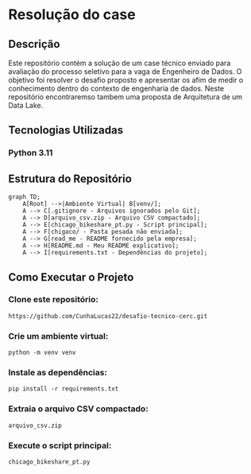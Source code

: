 # Resolução do case 

## Descrição

Este repositório contém a solução de um case técnico enviado para avaliação do processo seletivo para a vaga de Engenheiro de Dados. O objetivo foi resolver o desafio proposto e apresentar os afim de medir o conhecimento dentro do contexto de engenharia de dados. Neste repositório encontraremso tambem uma proposta de Arquitetura de um Data Lake.

## Tecnologias Utilizadas

### **Python 3.11**


## Estrutura do Repositório

```mermaid
graph TD;
    A[Root] -->|Ambiente Virtual| B[venv/];
    A --> C[.gitignore - Arquivos ignorados pelo Git];
    A --> D[arquivo_csv.zip - Arquivo CSV compactado];
    A --> E[chicago_bikeshare_pt.py - Script principal];
    A --> F[chigaco/ - Pasta pesada não enviada];
    A --> G[read_me - README fornecido pela empresa];
    A --> H[README.md - Meu README explicativo];
    A --> I[requirements.txt - Dependências do projeto];
```

## Como Executar o Projeto

### Clone este repositório:
```
https://github.com/CunhaLucas22/desafio-tecnico-cerc.git
```

### Crie um ambiente virtual:
```
python -m venv venv
```

### Instale as dependências:
```
pip install -r requirements.txt
```

### Extraia o arquivo CSV compactado:
```
arquivo_csv.zip 
```

### Execute o script principal:
```
chicago_bikeshare_pt.py
```

